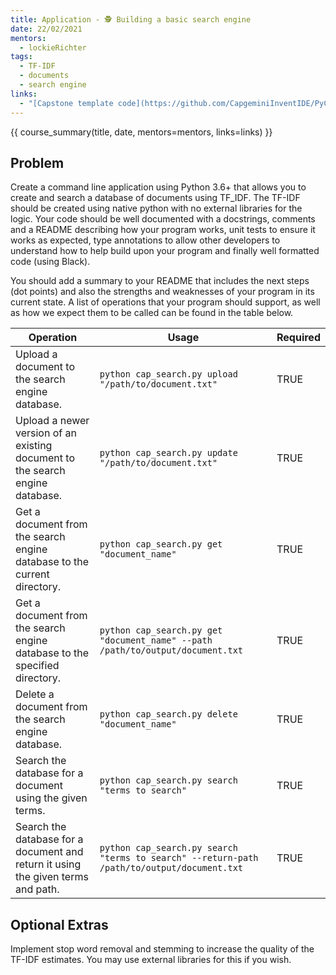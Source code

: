 ```yaml
---
title: Application - 🕵️ Building a basic search engine
date: 22/02/2021
mentors:
  - lockieRichter
tags:
  - TF-IDF
  - documents
  - search engine
links:
  - "[Capstone template code](https://github.com/CapgeminiInventIDE/PyCap/tree/main/src/intro-to-python/capstone/cap_search){target=_blank}"
---
```


{{ course_summary(title, date, mentors=mentors, links=links) }}

## Problem

Create a command line application using Python 3.6+ that allows you to create and search a database of documents using TF_IDF. The TF-IDF should be created using native python with no external libraries for the logic.
Your code should be well documented with a docstrings, comments and a README describing how your program works, unit tests to ensure it works as expected, type annotations to allow other developers to understand how to help build upon your program and finally well formatted code (using Black).

You should add a summary to your README that includes the next steps (dot points) and also the strengths and weaknesses of your program in its current state.
A list of operations that your program should support, as well as how we expect them to be called can be found in the table below.

| Operation                                            | Usage | Required |
|------------------------------------------------------|-------|----------|
| Upload a document to the search engine database. | `python cap_search.py upload "/path/to/document.txt"` | TRUE |
| Upload a newer version of an existing document to the search engine database. | `python cap_search.py update "/path/to/document.txt"` | TRUE |
| Get a document from the search engine database to the current directory. | `python cap_search.py get "document_name"` | TRUE |
| Get a document from the search engine database to the specified directory. | `python cap_search.py get "document_name" --path /path/to/output/document.txt` | TRUE |
| Delete a document from the search engine database. | `python cap_search.py delete "document_name"` | TRUE |
| Search the database for a document using the given terms. | `python cap_search.py search "terms to search"` | TRUE |
| Search the database for a document and return it using the given terms and path. | `python cap_search.py search "terms to search" --return-path /path/to/output/document.txt` | TRUE |

## Optional Extras

Implement stop word removal and stemming to increase the quality of the TF-IDF estimates. You may use external libraries for this if you wish.
